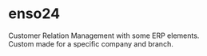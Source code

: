 enso24
======

Customer Relation Management with some ERP elements.  
Custom made for a specific company and branch.
